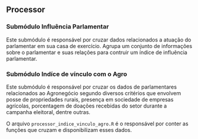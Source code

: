 ## Processor

### Submódulo Influência Parlamentar
Este submódulo é responsável por cruzar dados relacionados a atuação do parlamentar em sua casa de exercício. Agrupa um conjunto de informações sobre o parlamentar e suas relações para contruir um índice de influência parlamentar.

### Submódulo Indíce de vínculo com o Agro
Este submódulo é responsável por cruzar os dados de parlamentares relacionados ao Agronegócio segundo diversos critérios que envolvem posse de propriedades rurais, presença em sociedade de empresas agrícolas, porcentagem de doações recebidas do setor durante a campanha eleitoral, dentre outras.

O arquivo `processor_indice_vinculo_agro.R` é o responsável por conter as funções que cruzam e disponibilizam esses dados.
